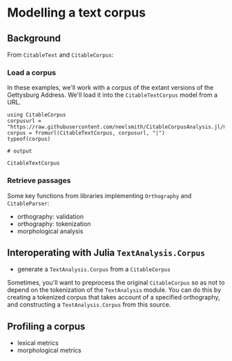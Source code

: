 # Modelling a text corpus


## Background

From `CitableText` and `CitableCorpus`:

### Load a corpus

In these examples, we'll work with a corpus of the extant versions of the Gettysburg Address.  We'll load it into the `CitableTextCorpus` model from a URL.

```jldoctest corpus
using CitableCorpus
corpusurl = "https://raw.githubusercontent.com/neelsmith/CitableCorpusAnalysis.jl/main/test/data/gettysburg/gettysburgcorpus.cex"
corpus = fromurl(CitableTextCorpus, corpusurl, "|")
typeof(corpus)

# output

CitableTextCorpus
```


### Retrieve passages


Some key functions from libraries implementing `Orthography` and `CitableParser`:

- orthography: validation
- orthography: tokenization
- morphological analysis

## Interoperating with Julia `TextAnalysis.Corpus`

- generate a `TextAnalysis.Corpus` from a `CitableCorpus`

Sometimes, you'll want to preprocess the original `CitableCorpus` so as not to depend on the tokenization of the `TextAnalysis` module.  You can do this by creating a tokenized corpus that takes account of a specified orthography, and constructing a `TextAnalysis.Corpus` from this source.

## Profiling a corpus

- lexical metrics
- morphological metrics